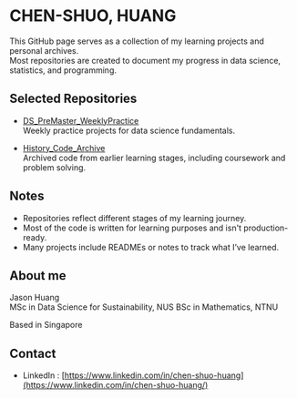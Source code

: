 # CHEN-SHUO, HUANG

This GitHub page serves as a collection of my learning projects and personal archives.  
Most repositories are created to document my progress in data science, statistics, and programming.

## Selected Repositories

- [DS_PreMaster_WeeklyPractice](https://github.com/NUSSETO/DS_PreMaster_WeeklyPractice)  
  Weekly practice projects for data science fundamentals.  
 
- [History_Code_Archive](https://github.com/NUSSETO/History_Code_Archive)  
  Archived code from earlier learning stages, including coursework and problem solving.

## Notes

- Repositories reflect different stages of my learning journey.
- Most of the code is written for learning purposes and isn't production-ready.
- Many projects include READMEs or notes to track what I’ve learned.

## About me

Jason Huang  
MSc in Data Science for Sustainability, NUS
BSc in Mathematics, NTNU  

Based in Singapore 

## Contact

- LinkedIn : [https://www.linkedin.com/in/chen-shuo-huang](https://www.linkedin.com/in/chen-shuo-huang/)
